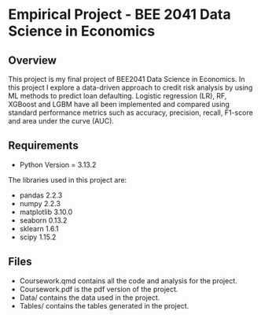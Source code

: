 # Empirical Project - BEE 2041 Data Science in Economics

## Overview
This project is my final project of BEE2041 Data Science in Economics. In this project I explore a data-driven approach to credit risk analysis by using ML methods to predict loan defaulting. Logistic regression (LR), RF, XGBoost and LGBM have all been implemented and compared using standard performance metrics such as accuracy, precision, recall, F1-score and area under the curve (AUC).

## Requirements
- Python Version = 3.13.2

The libraries used in this project are:
- pandas 2.2.3
- numpy 2.2.3
- matplotlib 3.10.0
- seaborn 0.13.2
- sklearn 1.6.1
- scipy 1.15.2

## Files
- Coursework.qmd contains all the code and analysis for the project.
- Coursework.pdf is the pdf version of the project.
- Data/  contains the data used in the project.
- Tables/ contains the tables generated in the project.

